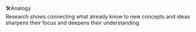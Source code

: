 🛠Analogy  
Research shows connecting what already know to new concepts and ideas sharpens their focus and deepens their understanding.
